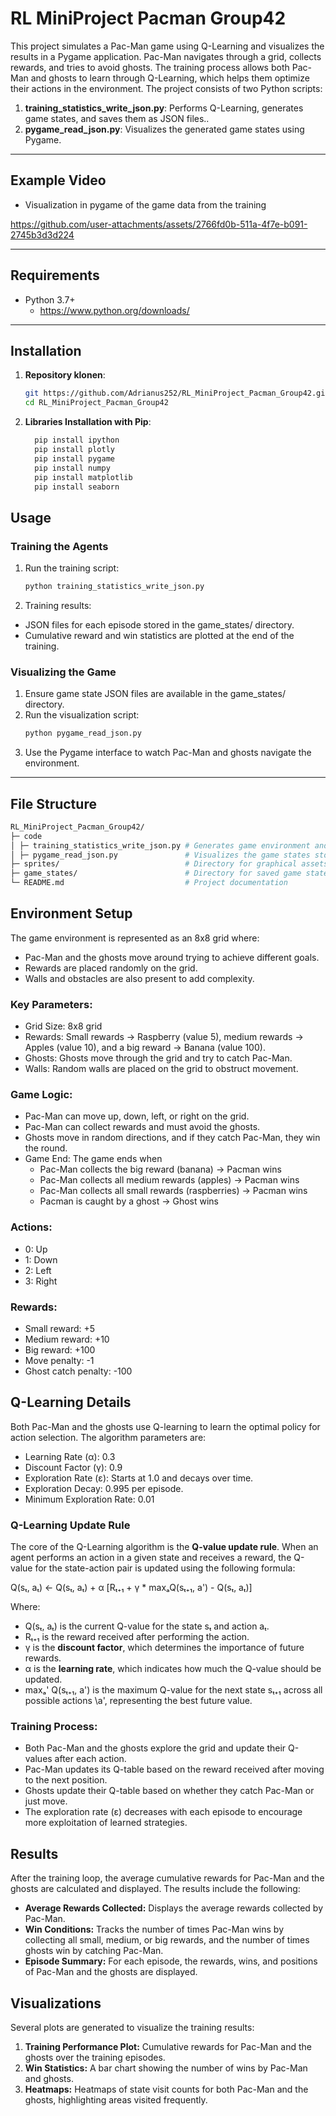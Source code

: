 # RL MiniProject Pacman Group42

This project simulates a Pac-Man game using Q-Learning and visualizes the results in a Pygame application. Pac-Man navigates through a grid, collects rewards, and tries to avoid ghosts. The training process allows both Pac-Man and ghosts to learn through Q-Learning, which helps them optimize their actions in the environment. The project consists of two Python scripts:

1. **training_statistics_write_json.py**: Performs Q-Learning, generates game states, and saves them as JSON files..
2. **pygame_read_json.py**: Visualizes the generated game states using Pygame.




---
## Example Video 
- Visualization in pygame of the game data from the training

https://github.com/user-attachments/assets/2766fd0b-511a-4f7e-b091-2745b3d3d224

---

## Requirements

- Python 3.7+
  - https://www.python.org/downloads/ 

---

## Installation

1. **Repository klonen**:
   ```bash
   git https://github.com/Adrianus252/RL_MiniProject_Pacman_Group42.git
   cd RL_MiniProject_Pacman_Group42
   ```

2. **Libraries Installation with Pip**:
    ```bash
      pip install ipython
      pip install plotly
      pip install pygame
      pip install numpy
      pip install matplotlib
      pip install seaborn
    ```

## Usage

### Training the Agents
1. Run the training script:
   ```bash
   python training_statistics_write_json.py
   ```
2. Training results:
  - JSON files for each episode stored in the game_states/ directory.
  - Cumulative reward and win statistics are plotted at the end of the training.

### Visualizing the Game
  1. Ensure game state JSON files are available in the game_states/ directory.
  2. Run the visualization script:
     ```bash
     python pygame_read_json.py
  3. Use the Pygame interface to watch Pac-Man and ghosts navigate the environment.

---
## File Structure
```bash
RL_MiniProject_Pacman_Group42/
├─ code 
│ ├─ training_statistics_write_json.py # Generates game environment and trains agents using Q-Learning
│ ├─ pygame_read_json.py               # Visualizes the game states stored as JSON files
├─ sprites/                            # Directory for graphical assets (Pac-Man, Ghosts, Rewards, etc.)
├─ game_states/                        # Directory for saved game state JSON files
└─ README.md                           # Project documentation
```

## Environment Setup
The game environment is represented as an 8x8 grid where:

- Pac-Man and the ghosts move around trying to achieve different goals.
- Rewards are placed randomly on the grid.
- Walls and obstacles are also present to add complexity.

### Key Parameters:
- Grid Size: 8x8 grid
- Rewards: Small rewards -> Raspberry (value 5), medium rewards -> Apples (value 10), and a big reward -> Banana (value 100).
- Ghosts: Ghosts move through the grid and try to catch Pac-Man.
- Walls: Random walls are placed on the grid to obstruct movement.

### Game Logic:
- Pac-Man can move up, down, left, or right on the grid.
- Pac-Man can collect rewards and must avoid the ghosts.
- Ghosts move in random directions, and if they catch Pac-Man, they win the round.
- Game End: The game ends when 
  - Pac-Man collects the big reward (banana) -> Pacman wins
  - Pac-Man collects all medium rewards (apples) -> Pacman wins
  - Pac-Man collects all small rewards (raspberries) -> Pacman wins
  - Pacman is caught by a ghost -> Ghost wins

### Actions:
- 0: Up
- 1: Down
- 2: Left
- 3: Right

### Rewards:
- Small reward: +5
- Medium reward: +10
- Big reward: +100
- Move penalty: -1
- Ghost catch penalty: -100

## Q-Learning Details
Both Pac-Man and the ghosts use Q-learning to learn the optimal policy for action selection. The algorithm parameters are:

- Learning Rate (α): 0.3
- Discount Factor (γ): 0.9
- Exploration Rate (ε): Starts at 1.0 and decays over time.
- Exploration Decay: 0.995 per episode.
- Minimum Exploration Rate: 0.01

### Q-Learning Update Rule

The core of the Q-Learning algorithm is the **Q-value update rule**. When an agent performs an action in a given state and receives a reward, the Q-value for the state-action pair is updated using the following formula:

Q(sₜ, aₜ) ← Q(sₜ, aₜ) + α [Rₜ₊₁ + γ * maxₐQ(sₜ₊₁, a') - Q(sₜ, aₜ)]

Where:
- Q(sₜ, aₜ) is the current Q-value for the state sₜ and action aₜ.
- Rₜ₊₁ is the reward received after performing the action.
- γ is the **discount factor**, which determines the importance of future rewards.
- α is the **learning rate**, which indicates how much the Q-value should be updated.
- maxₐ' Q(sₜ₊₁, a') is the maximum Q-value for the next state sₜ₊₁ across all possible actions \a', representing the best future value.

### Training Process:
- Both Pac-Man and the ghosts explore the grid and update their Q-values after each action.
- Pac-Man updates its Q-table based on the reward received after moving to the next position.
- Ghosts update their Q-table based on whether they catch Pac-Man or just move.
- The exploration rate (ε) decreases with each episode to encourage more exploitation of learned strategies.

## Results
After the training loop, the average cumulative rewards for Pac-Man and the ghosts are calculated and displayed. The results include the following:

- **Average Rewards Collected:** Displays the average rewards collected by Pac-Man.
- **Win Conditions:** Tracks the number of times Pac-Man wins by collecting all small, medium, or big rewards, and the number of times ghosts win by catching Pac-Man.
- **Episode Summary:** For each episode, the rewards, wins, and positions of Pac-Man and the ghosts are displayed.

## Visualizations
Several plots are generated to visualize the training results:

1. **Training Performance Plot:** Cumulative rewards for Pac-Man and the ghosts over the training episodes.
2. **Win Statistics:** A bar chart showing the number of wins by Pac-Man and ghosts.
3. **Heatmaps:** Heatmaps of state visit counts for both Pac-Man and the ghosts, highlighting areas visited frequently.

